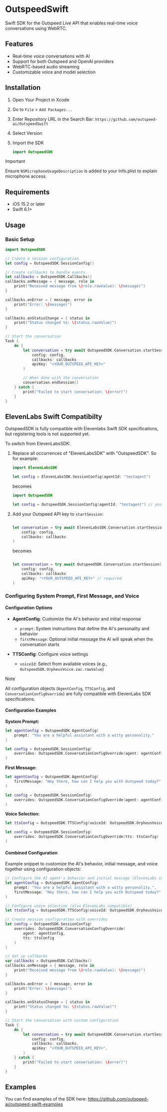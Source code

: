 # OutspeedSwift

Swift SDK for the Outspeed Live API that enables real-time voice conversations using WebRTC.

## Features

- Real-time voice conversations with AI
- Support for both Outspeed and OpenAI providers
- WebRTC-based audio streaming
- Customizable voice and model selection

## Installation

1. Open Your Project in Xcode
2. Go to `File` > `Add Packages...`
3. Enter Repository URL in the Search Bar: `https://github.com/outspeed-ai/OutspeedSwift`
4. Select Version
5. Import the SDK

   ```swift
   import OutspeedSDK
   ```

> [!IMPORTANT]
> Ensure `NSMicrophoneUsageDescription` is added to your Info.plist to explain microphone access.

## Requirements

- iOS 15.2 or later
- Swift 6.1+

## Usage

### Basic Setup

```swift
import OutspeedSDK

// Create a session configuration
let config = OutspeedSDK.SessionConfig()

// Create callbacks to handle events
let callbacks = OutspeedSDK.Callbacks()
callbacks.onMessage = { message, role in
    print("Received message from \(role.rawValue): \(message)")
}

callbacks.onError = { message, error in
    print("Error: \(message)")
}

callbacks.onStatusChange = { status in
    print("Status changed to: \(status.rawValue)")
}

// Start the conversation
Task {
    do {
        let conversation = try await OutspeedSDK.Conversation.startSession(
            config: config,
            callbacks: callbacks
            apiKey: "<YOUR_OUTSPEED_API_KEY>"
        )

        // When done with the conversation
        conversation.endSession()
    } catch {
        print("Failed to start conversation: \(error)")
    }
}
```

## ElevenLabs Swift Compatibilty

OutspeedSDK is fully compatible with Elevenlabs Swift SDK specifications, but registering tools is not supported yet.

To switch from ElevenLabsSDK:

1. Replace all occurrences of "ElevenLabsSDK" with "OutspeedSDK". So for example:

   ```swift
   import ElevenLabsSDK

   let config = ElevenLabsSDK.SessionConfig(agentId: "testagent")
   ```

   becomes

   ```swift
   import OutspeedSDK

   let config = OutspeedSDK.SessionConfig(agentId: "testagent") // you can even skip agentId
   ```

2. Add your Outspeed API key to `startSession`:

   ```swift

   let conversation = try await ElevenLabsSDK.Conversation.startSession(
       config: config,
       callbacks: callbacks
   )
   ```

   becomes

   ```swift

   let conversation = try await OutspeedSDK.Conversation.startSession(
       config: config,
       callbacks: callbacks
       apiKey: "<YOUR_OUTSPEED_API_KEY>" // required
   )
   ```

### Configuring System Prompt, First Message, and Voice

#### Configuration Options

- **AgentConfig**: Customize the AI's behavior and initial response

  - `prompt`: System instructions that define the AI's personality and behavior
  - `firstMessage`: Optional initial message the AI will speak when the conversation starts

- **TTSConfig**: Configure voice settings

  - `voiceId`: Select from available voices (e.g., `OutspeedSDK.OrpheusVoice.zac.rawValue`)

> [!NOTE]
> All configuration objects (`AgentConfig`, `TTSConfig`, and `ConversationConfigOverride`) are fully compatible with ElevenLabs SDK specifications.

#### Configuration Examples

**System Prompt:**

```swift
let agentConfig = OutspeedSDK.AgentConfig(
    prompt: "You are a helpful assistant with a witty personality."
)

let config = OutspeedSDK.SessionConfig(
    overrides: OutspeedSDK.ConversationConfigOverride(agent: agentConfig)
)
```

**First Message:**

```swift
let agentConfig = OutspeedSDK.AgentConfig(
    firstMessage: "Hey there, how can I help you with Outspeed today?"
)

let config = OutspeedSDK.SessionConfig(
    overrides: OutspeedSDK.ConversationConfigOverride(agent: agentConfig)
)
```

**Voice Selection:**

```swift
let ttsConfig = OutspeedSDK.TTSConfig(voiceId: OutspeedSDK.OrpheusVoice.zac.rawValue)

let config = OutspeedSDK.SessionConfig(
    overrides: OutspeedSDK.ConversationConfigOverride(tts: ttsConfig)
)
```

#### Combined Configuration

Example snippet to customize the AI's behavior, initial message, and voice together using configuration objects:

```swift
// Configure the AI agent's behavior and initial message (ElevenLabs compatible)
let agentConfig = OutspeedSDK.AgentConfig(
    prompt: "You are a helpful assistant with a witty personality.",
    firstMessage: "Hey there, how can I help you with Outspeed today?"
)

// Configure voice selection (also ElevenLabs compatible)
let ttsConfig = OutspeedSDK.TTSConfig(voiceId: OutspeedSDK.OrpheusVoice.zac.rawValue)

// Create session configuration with overrides
let config = OutspeedSDK.SessionConfig(
    overrides: OutspeedSDK.ConversationConfigOverride(
        agent: agentConfig,
        tts: ttsConfig
    )
)

// Set up callbacks
var callbacks = OutspeedSDK.Callbacks()
callbacks.onMessage = { message, role in
    print("Received message from \(role.rawValue): \(message)")
}

callbacks.onError = { message, error in
    print("Error: \(message)")
}

callbacks.onStatusChange = { status in
    print("Status changed to: \(status.rawValue)")
}

// Start the conversation with custom configuration
Task {
    do {
        let conversation = try await OutspeedSDK.Conversation.startSession(
            config: config,
            callbacks: callbacks,
            apiKey: "<YOUR_OUTSPEED_API_KEY>",
        )
    } catch {
        print("Failed to start conversation: \(error)")
    }
}
```

## Examples

You can find examples of the SDK here: https://github.com/outspeed-ai/outspeed-swift-examples
